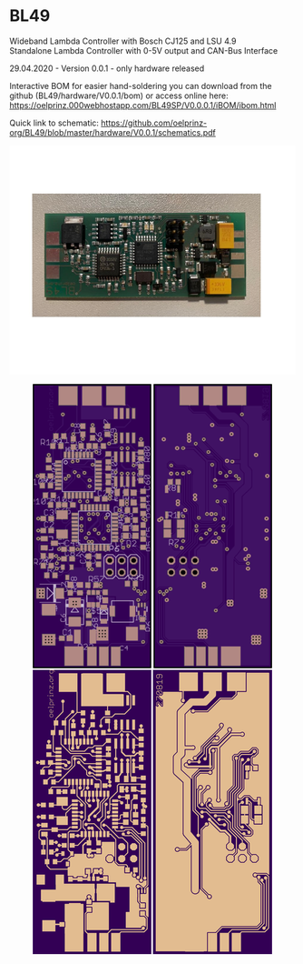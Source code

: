 # BL49
Wideband Lambda Controller with Bosch CJ125 and LSU 4.9<br/>
Standalone Lambda Controller with 0-5V output and CAN-Bus Interface<br/>

29.04.2020 - Version 0.0.1 - only hardware released<br/>


Interactive BOM for easier hand-soldering you can download from the github (BL49/hardware/V0.0.1/bom)
or access online here: https://oelprinz.000webhostapp.com/BL49SP/V0.0.0.1/iBOM/ibom.html <br/>

Quick link to schematic: https://github.com/oelprinz-org/BL49/blob/master/hardware/V0.0.1/schematics.pdf <br/>

<img src="hardware/V0.0.1/V0.0.0_assembled.jpeg" title="Assembled Prototype">

<p align="center">
  <img src="hardware/V0.0.1/top.png" title="Top Side">
  <img src="hardware/V0.0.1/bottom.png" alt="accessibility text"><br/>
    <img src="hardware/V0.0.1/top_layer.png" title="Top Side">
  <img src="hardware/V0.0.1/bottom_layer.png" alt="accessibility text">
</p>
